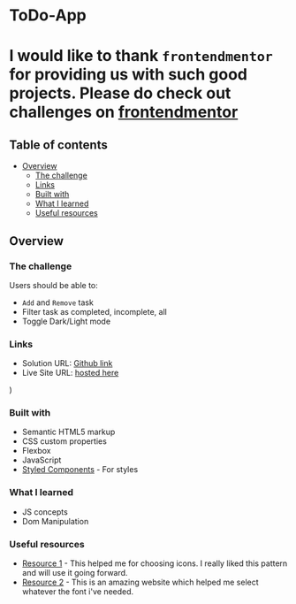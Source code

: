 # ToDo-App
# I would like to thank ```frontendmentor``` for providing us with such good projects. Please do check out challenges on [frontendmentor](https://www.frontendmentor.io/challenges)

## Table of contents

- [Overview](#overview)
  - [The challenge](#the-challenge)
  - [Links](#links)
  - [Built with](#built-with)
  - [What I learned](#what-i-learned)
  - [Useful resources](#useful-resources)

## Overview

### The challenge

Users should be able to:

- `Add` and `Remove` task 
- Filter task as completed, incomplete, all
- Toggle Dark/Light mode

### Links

- Solution URL: [Github link](https://github.com/Rataash99/ToDo-App)
- Live Site URL: [hosted here](https://spiffy-squirrel-832854.netlify.app)

)

### Built with

- Semantic HTML5 markup
- CSS custom properties
- Flexbox
- JavaScript
- [Styled Components](https://fontawesome.com) - For styles

### What I learned

- JS concepts
- Dom Manipulation

### Useful resources

- [Resource 1](https://www.fontawesome.com) - This helped me for choosing icons. I really liked this pattern and will use it going forward.
- [Resource 2](https://fonts.google.com) - This is an amazing website which helped me select whatever the font i've needed.
